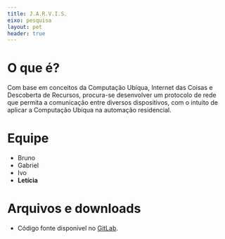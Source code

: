 ```yaml
---
title: J.A.R.V.I.S.
eixo: pesquisa
layout: pet
header: true
---
```


# O que é?
Com base em conceitos da Computação Ubíqua, Internet das Coisas e Descoberta de Recursos, procura-se desenvolver um protocolo de rede que permita a comunicação entre diversos dispositivos, com o intuito de aplicar a Computação Ubíqua na automação residencial.

# Equipe
* Bruno
* Gabriel
* Ivo
* **Letícia**


# Arquivos e downloads
* Código fonte disponível no [GitLab](https://gitlab.c3sl.ufpr.br/pet/).
